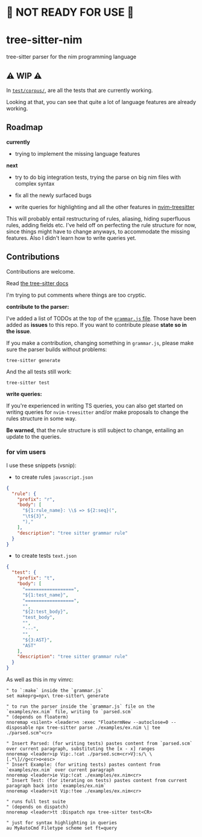# 🚫 NOT READY FOR USE 🚫

# tree-sitter-nim
tree-sitter parser for the nim programming language

## ⚠️  __WIP__ ⚠️

In [`test/corpus/`](test/corpus/), are all the tests that are currently working.

Looking at that, you can see that quite a lot of language features are already working.

## Roadmap

__currently__

*  trying to implement the missing language features

__next__

* try to do big integration tests, trying the parse on big nim files with complex syntax

* fix all the newly surfaced bugs

* write queries for highlighting and all the other features in 
[nvim-treesitter](https://github.com/nvim-treesitter/nvim-treesitter/tree/master/queries)

This will probably entail restructuring of rules, aliasing, hiding superfluous rules,
adding fields etc.
I've held off on perfecting the rule structure for now, since things might have to change anyways,
to accommodate the missing features. Also I didn't learn how to write queries yet.

## Contributions

Contributions are welcome.

Read [the tree-sitter docs](https://tree-sitter.github.io/tree-sitter/creating-parsers)

I'm trying to put comments where things are too cryptic.

__contribute to the parser:__

I've added a list of TODOs at the top of the [`grammar.js` file](grammar.js).
Those have been added as __issues__ to this repo. If you want to contribute please __state so
in the issue__.

If you make a contribution, changing something in `grammar.js`,
please make sure the parser builds without problems:

`tree-sitter generate`

And the all tests still work:

`tree-sitter test`

__write queries:__

If you're experienced in writing TS queries, you can also get started on writing queries for
`nvim-treesitter` and/or make proposals to change the rules structure in some way.

__Be warned__, that the rule structure is still subject to change, entailing an update to the queries.

### for vim users
I use these snippets (vsnip):
* to create rules
`javascript.json`
```json
{
  "rule": {
    "prefix": "r",
    "body": [
      "${1:rule_name}: \\$ => ${2:seq}(",
      "\t${3}",
      "),"
    ],
    "description": "tree sitter grammar rule"
  }
}
```
* to create tests
`text.json`
```json
{
  "test": {
    "prefix": "t",
    "body": [
      "==================",
      "${1:test_name}",
      "==================",
      "",
      "${2:test_body}",
      "test_body",
      "",
      "---",
      "",
      "${3:AST}",
      "AST"
    ],
    "description": "tree sitter grammar rule"
  }
}
```

As well as this in my vimrc:
```viml
" to `:make` inside the `grammar.js`
set makeprg=npx\ tree-sitter\ generate

" to run the parser inside the `grammar.js` file on the `examples/ex.nim` file, writing to `parsed.scm`
" (depends on floaterm)
nnoremap <silent> <leader>n :exec "FloatermNew --autoclose=0 --disposable npx tree-sitter parse ./examples/ex.nim \| tee ./parsed.scm"<cr>

" Insert Parsed: (for writing tests) pastes content from `parsed.scm` over current paragraph, substituting the [x - x] ranges
nnoremap <leader>ip Vip:.!cat ./parsed.scm<cr>V}:s/\ \[.*\]//g<cr>o<esc>
" Insert Example: (for writing tests) pastes content from `examples/ex.nim` over current paragraph
nnoremap <leader>ie Vip:!cat ./examples/ex.nim<cr>
" Insert Test: (for iterating on tests) pastes content from current paragraph back into `examples/ex.nim`
nnoremap <leader>it Vip:!tee ./examples/ex.nim<cr>

" runs full test suite
" (depends on dispatch)
nnoremap <leader>tt :Dispatch npx tree-sitter test<CR>

" just for syntax highlighting in queries
au MyAutoCmd Filetype scheme set ft=query
```

